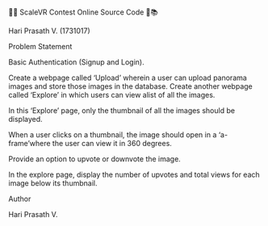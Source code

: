 📒📕 ScaleVR Contest Online Source Code 📗📚

Hari Prasath V. (1731017)

Problem Statement

Basic Authentication (Signup and Login). 

Create a webpage called ‘Upload’ wherein a user can upload panorama images and store those images in the database.  Create another webpage                  
called ‘Explore’ in which users can view alist of all the images.  

In this ‘Explore’ page, only the thumbnail of all the images should be displayed.  

When a user clicks on a thumbnail, the image should open in a ‘a-frame’where the user can view it in 360 degrees. 

Provide an option to upvote or downvote the image.  

In the explore page, display the number of upvotes and total views for each image below its thumbnail.  

Author
   
   Hari Prasath V.

